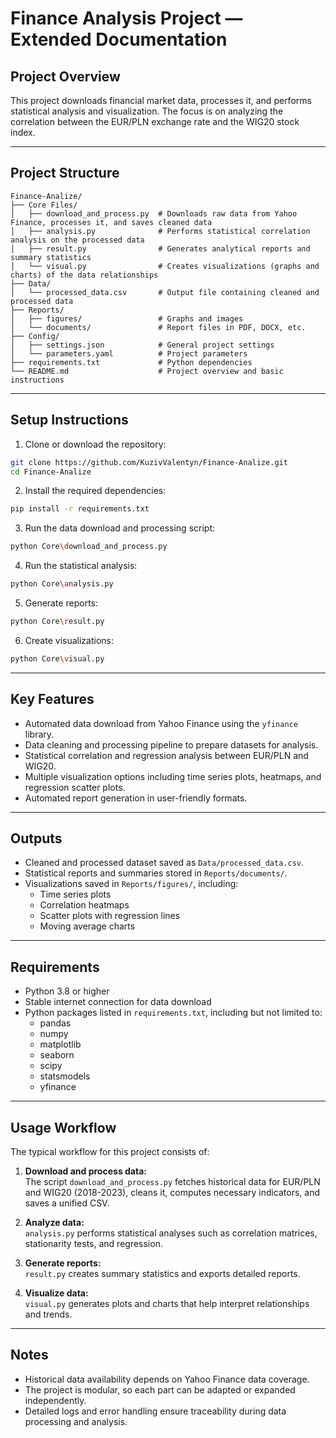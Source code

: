 
# Finance Analysis Project — Extended Documentation

## Project Overview
This project downloads financial market data, processes it, and performs statistical analysis and visualization. The focus is on analyzing the correlation between the EUR/PLN exchange rate and the WIG20 stock index.

---

## Project Structure

```
Finance-Analize/
├── Core Files/
│   ├── download_and_process.py  # Downloads raw data from Yahoo Finance, processes it, and saves cleaned data
│   ├── analysis.py              # Performs statistical correlation analysis on the processed data
│   ├── result.py                # Generates analytical reports and summary statistics
│   └── visual.py                # Creates visualizations (graphs and charts) of the data relationships
├── Data/
│   └── processed_data.csv       # Output file containing cleaned and processed data
├── Reports/
│   ├── figures/                 # Graphs and images
│   └── documents/               # Report files in PDF, DOCX, etc.
├── Config/
│   ├── settings.json            # General project settings
│   └── parameters.yaml          # Project parameters
├── requirements.txt             # Python dependencies
└── README.md                    # Project overview and basic instructions
```

---

## Setup Instructions

1. Clone or download the repository:

```bash
git clone https://github.com/KuzivValentyn/Finance-Analize.git
cd Finance-Analize
```

2. Install the required dependencies:

```bash
pip install -r requirements.txt
```

3. Run the data download and processing script:

```bash
python Core\download_and_process.py
```

4. Run the statistical analysis:

```bash
python Core\analysis.py
```

5. Generate reports:

```bash
python Core\result.py
```

6. Create visualizations:

```bash
python Core\visual.py
```

---

## Key Features

- Automated data download from Yahoo Finance using the `yfinance` library.
- Data cleaning and processing pipeline to prepare datasets for analysis.
- Statistical correlation and regression analysis between EUR/PLN and WIG20.
- Multiple visualization options including time series plots, heatmaps, and regression scatter plots.
- Automated report generation in user-friendly formats.

---

## Outputs

- Cleaned and processed dataset saved as `Data/processed_data.csv`.
- Statistical reports and summaries stored in `Reports/documents/`.
- Visualizations saved in `Reports/figures/`, including:
  - Time series plots
  - Correlation heatmaps
  - Scatter plots with regression lines
  - Moving average charts

---

## Requirements

- Python 3.8 or higher
- Stable internet connection for data download
- Python packages listed in `requirements.txt`, including but not limited to:
  - pandas
  - numpy
  - matplotlib
  - seaborn
  - scipy
  - statsmodels
  - yfinance

---

## Usage Workflow

The typical workflow for this project consists of:

1. **Download and process data:**  
   The script `download_and_process.py` fetches historical data for EUR/PLN and WIG20 (2018-2023), cleans it, computes necessary indicators, and saves a unified CSV.

2. **Analyze data:**  
   `analysis.py` performs statistical analyses such as correlation matrices, stationarity tests, and regression.

3. **Generate reports:**  
   `result.py` creates summary statistics and exports detailed reports.

4. **Visualize data:**  
   `visual.py` generates plots and charts that help interpret relationships and trends.

---

## Notes

- Historical data availability depends on Yahoo Finance data coverage.
- The project is modular, so each part can be adapted or expanded independently.
- Detailed logs and error handling ensure traceability during data processing and analysis.
